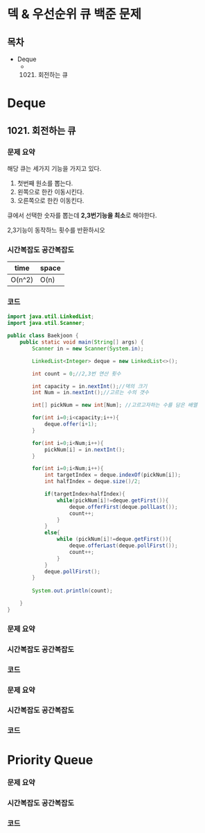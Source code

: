 # 덱 & 우선순위 큐 백준 문제

## 목차
- Deque
  - 1021. 회전하는 큐



# Deque
## 1021. 회전하는 큐

### 문제 요약
해당 큐는 세가지 기능을 가지고 있다.

1. 첫번째 원소를 뽑는다.
2. 왼쪽으로 한칸 이동시킨다.
3. 오른쪽으로 한칸 이동킨다.

큐에서 선택한 숫자를 뽑는데 **2,3번기능을 최소**로 해야한다.

2,3기능이 동작하느 횟수를 반환하시오

### 시간복잡도 공간복잡도
| time | space |
|------|-------|
| O(n^2) | O(n)  |


### 코드
```java
import java.util.LinkedList;
import java.util.Scanner;

public class Baekjoon {
    public static void main(String[] args) {
        Scanner in = new Scanner(System.in);

        LinkedList<Integer> deque = new LinkedList<>();

        int count = 0;//2,3번 연산 횟수

        int capacity = in.nextInt();//덱의 크기
        int Num = in.nextInt();//고르는 수의 갯수

        int[] pickNum = new int[Num]; //고르고자하는 수를 담은 배열

        for(int i=0;i<capacity;i++){
            deque.offer(i+1);
        }

        for(int i=0;i<Num;i++){
            pickNum[i] = in.nextInt();
        }

        for(int i=0;i<Num;i++){
            int targetIndex = deque.indexOf(pickNum[i]);
            int halfIndex = deque.size()/2;

            if(targetIndex>halfIndex){
                while(pickNum[i]!=deque.getFirst()){
                    deque.offerFirst(deque.pollLast());
                    count++;
                }
            }
            else{
                while (pickNum[i]!=deque.getFirst()){
                    deque.offerLast(deque.pollFirst());
                    count++;
                }
            }
            deque.pollFirst();
        }
        
        System.out.println(count);

    }
}
```




### 문제 요약

### 시간복잡도 공간복잡도

### 코드






### 문제 요약

### 시간복잡도 공간복잡도

### 코드









# Priority Queue


### 문제 요약

### 시간복잡도 공간복잡도

### 코드